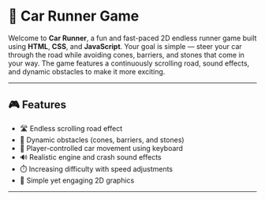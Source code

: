 # 🚗 Car Runner Game

Welcome to **Car Runner**, a fun and fast-paced 2D endless runner game built using **HTML**, **CSS**, and **JavaScript**. Your goal is simple — steer your car through the road while avoiding cones, barriers, and stones that come in your way. The game features a continuously scrolling road, sound effects, and dynamic obstacles to make it more exciting.

---

## 🎮 Features

- 🛣️ Endless scrolling road effect
- 🚧 Dynamic obstacles (cones, barriers, and stones)
- 🚗 Player-controlled car movement using keyboard
- 🔊 Realistic engine and crash sound effects
- ⏱️ Increasing difficulty with speed adjustments
- 🎨 Simple yet engaging 2D graphics

---
